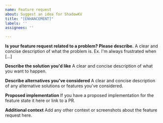 ```yaml
---
name: Feature request
about: Suggest an idea for ShadowKV
title: "[ENHANCEMENT]"
labels: ''
assignees: ''

---
```


**Is your feature request related to a problem? Please describe.**
A clear and concise description of what the problem is. Ex. I'm always frustrated when [...]

**Describe the solution you'd like**
A clear and concise description of what you want to happen.

**Describe alternatives you've considered**
A clear and concise description of any alternative solutions or features you've considered.

**Proposed implementation**
If you have a proposed implementation for the feature state it here or link to a PR.

**Additional context**
Add any other context or screenshots about the feature request here.
